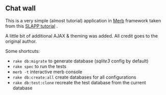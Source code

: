 ## Chat wall

This is a very simple (almost tutorial) application in [Merb](http://merbivore.com/) framework taken from this [SLAPP tutorial](http://www.socialface.com/slapp/) . 

A little bit of additional AJAX & theming was added. All credit goes to the original author.

Some shortcuts:

* `rake db:migrate` to generate database (*sqlite3* config by default)
* `rake spec` to run the tests
* `merb -t` interactive merb console
* `rake db:create:all` create databases for all configurations
* `rake db:test:clone` recreate the test database from the current database
